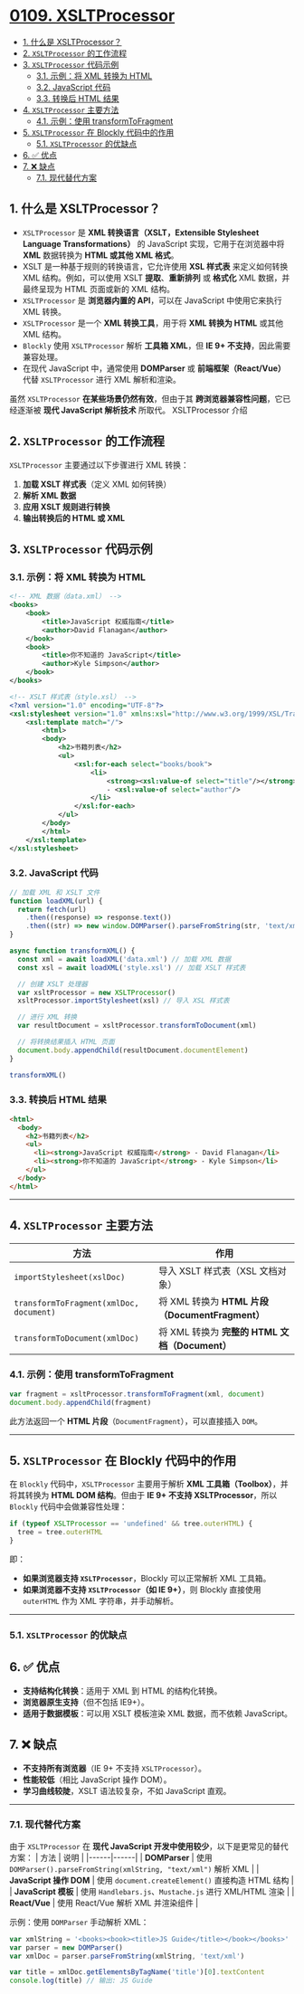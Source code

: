 # [0109. XSLTProcessor](https://github.com/Tdahuyou/TNotes.javascript/tree/main/notes/0109.%20XSLTProcessor)

<!-- region:toc -->

- [1. 什么是 XSLTProcessor？](#1-什么是-xsltprocessor)
- [2. `XSLTProcessor` 的工作流程](#2-xsltprocessor-的工作流程)
- [3. `XSLTProcessor` 代码示例](#3-xsltprocessor-代码示例)
  - [3.1. 示例：将 XML 转换为 HTML](#31-示例将-xml-转换为-html)
  - [3.2. JavaScript 代码](#32-javascript-代码)
  - [3.3. 转换后 HTML 结果](#33-转换后-html-结果)
- [4. `XSLTProcessor` 主要方法](#4-xsltprocessor-主要方法)
  - [4.1. 示例：使用 transformToFragment](#41-示例使用-transformtofragment)
- [5. `XSLTProcessor` 在 Blockly 代码中的作用](#5-xsltprocessor-在-blockly-代码中的作用)
  - [5.1. `XSLTProcessor` 的优缺点](#51-xsltprocessor-的优缺点)
- [6. ✅ 优点](#6--优点)
- [7. ❌ 缺点](#7--缺点)
  - [7.1. 现代替代方案](#71-现代替代方案)

<!-- endregion:toc -->

## 1. 什么是 XSLTProcessor？

- `XSLTProcessor` 是 **XML 转换语言（XSLT，Extensible Stylesheet Language Transformations）** 的 JavaScript 实现，它用于在浏览器中将 **XML** 数据转换为 **HTML 或其他 XML 格式**。
- XSLT 是一种基于规则的转换语言，它允许使用 **XSL 样式表** 来定义如何转换 XML 结构。例如，可以使用 XSLT **提取**、**重新排列** 或 **格式化** XML 数据，并最终呈现为 HTML 页面或新的 XML 结构。
- `XSLTProcessor` 是 **浏览器内置的 API**，可以在 JavaScript 中使用它来执行 XML 转换。
- `XSLTProcessor` 是一个 **XML 转换工具**，用于将 **XML 转换为 HTML** 或其他 XML 结构。
- `Blockly` 使用 `XSLTProcessor` 解析 **工具箱 XML**，但 **IE 9+ 不支持**，因此需要兼容处理。
- 在现代 JavaScript 中，通常使用 **DOMParser** 或 **前端框架（React/Vue）** 代替 `XSLTProcessor` 进行 XML 解析和渲染。

虽然 `XSLTProcessor` **在某些场景仍然有效**，但由于其 **跨浏览器兼容性问题**，它已经逐渐被 **现代 JavaScript 解析技术** 所取代。
XSLTProcessor 介绍


## 2. `XSLTProcessor` 的工作流程

`XSLTProcessor` 主要通过以下步骤进行 XML 转换：

1. **加载 XSLT 样式表**（定义 XML 如何转换）
2. **解析 XML 数据**
3. **应用 XSLT 规则进行转换**
4. **输出转换后的 HTML 或 XML**

## 3. `XSLTProcessor` 代码示例

### 3.1. 示例：将 XML 转换为 HTML

```xml
<!-- XML 数据（data.xml） -->
<books>
    <book>
        <title>JavaScript 权威指南</title>
        <author>David Flanagan</author>
    </book>
    <book>
        <title>你不知道的 JavaScript</title>
        <author>Kyle Simpson</author>
    </book>
</books>
```

```xml
<!-- XSLT 样式表（style.xsl） -->
<?xml version="1.0" encoding="UTF-8"?>
<xsl:stylesheet version="1.0" xmlns:xsl="http://www.w3.org/1999/XSL/Transform">
    <xsl:template match="/">
        <html>
        <body>
            <h2>书籍列表</h2>
            <ul>
                <xsl:for-each select="books/book">
                    <li>
                        <strong><xsl:value-of select="title"/></strong>
                        - <xsl:value-of select="author"/>
                    </li>
                </xsl:for-each>
            </ul>
        </body>
        </html>
    </xsl:template>
</xsl:stylesheet>
```

### 3.2. JavaScript 代码

```javascript
// 加载 XML 和 XSLT 文件
function loadXML(url) {
  return fetch(url)
    .then((response) => response.text())
    .then((str) => new window.DOMParser().parseFromString(str, 'text/xml'))
}

async function transformXML() {
  const xml = await loadXML('data.xml') // 加载 XML 数据
  const xsl = await loadXML('style.xsl') // 加载 XSLT 样式表

  // 创建 XSLT 处理器
  var xsltProcessor = new XSLTProcessor()
  xsltProcessor.importStylesheet(xsl) // 导入 XSL 样式表

  // 进行 XML 转换
  var resultDocument = xsltProcessor.transformToDocument(xml)

  // 将转换结果插入 HTML 页面
  document.body.appendChild(resultDocument.documentElement)
}

transformXML()
```

### 3.3. 转换后 HTML 结果

```html
<html>
  <body>
    <h2>书籍列表</h2>
    <ul>
      <li><strong>JavaScript 权威指南</strong> - David Flanagan</li>
      <li><strong>你不知道的 JavaScript</strong> - Kyle Simpson</li>
    </ul>
  </body>
</html>
```

---

## 4. `XSLTProcessor` 主要方法

| 方法                                    | 作用                                            |
| --------------------------------------- | ----------------------------------------------- |
| `importStylesheet(xslDoc)`              | 导入 XSLT 样式表（XSL 文档对象）                |
| `transformToFragment(xmlDoc, document)` | 将 XML 转换为 **HTML 片段（DocumentFragment）** |
| `transformToDocument(xmlDoc)`           | 将 XML 转换为 **完整的 HTML 文档（Document）**  |

### 4.1. 示例：使用 transformToFragment

```javascript
var fragment = xsltProcessor.transformToFragment(xml, document)
document.body.appendChild(fragment)
```

此方法返回一个 **HTML 片段**（`DocumentFragment`），可以直接插入 `DOM`。

---

## 5. `XSLTProcessor` 在 Blockly 代码中的作用

在 `Blockly` 代码中，`XSLTProcessor` 主要用于解析 **XML 工具箱（Toolbox）**，并将其转换为 **HTML DOM 结构**。但由于 **IE 9+ 不支持 XSLTProcessor**，所以 `Blockly` 代码中会做兼容性处理：

```javascript
if (typeof XSLTProcessor == 'undefined' && tree.outerHTML) {
  tree = tree.outerHTML
}
```

即：

- **如果浏览器支持 `XSLTProcessor`**，Blockly 可以正常解析 XML 工具箱。
- **如果浏览器不支持 `XSLTProcessor`（如 IE 9+）**，则 Blockly 直接使用 `outerHTML` 作为 XML 字符串，并手动解析。

---

### 5.1. `XSLTProcessor` 的优缺点

## 6. ✅ 优点

- **支持结构化转换**：适用于 XML 到 HTML 的结构化转换。
- **浏览器原生支持**（但不包括 IE9+）。
- **适用于数据模板**：可以用 XSLT 模板渲染 XML 数据，而不依赖 JavaScript。

## 7. ❌ 缺点

- **不支持所有浏览器**（IE 9+ 不支持 `XSLTProcessor`）。
- **性能较低**（相比 JavaScript 操作 DOM）。
- **学习曲线较陡**，XSLT 语法较复杂，不如 JavaScript 直观。

---

### 7.1. 现代替代方案

由于 `XSLTProcessor` 在 **现代 JavaScript 开发中使用较少**，以下是更常见的替代方案：
| 方法 | 说明 |
|------|------|
| **DOMParser** | 使用 `DOMParser().parseFromString(xmlString, "text/xml")` 解析 XML |
| **JavaScript 操作 DOM** | 使用 `document.createElement()` 直接构造 HTML 结构 |
| **JavaScript 模板** | 使用 `Handlebars.js`、`Mustache.js` 进行 XML/HTML 渲染 |
| **React/Vue** | 使用 React/Vue 解析 XML 并渲染组件 |

示例：使用 `DOMParser` 手动解析 XML：

```javascript
var xmlString = '<books><book><title>JS Guide</title></book></books>'
var parser = new DOMParser()
var xmlDoc = parser.parseFromString(xmlString, 'text/xml')

var title = xmlDoc.getElementsByTagName('title')[0].textContent
console.log(title) // 输出: JS Guide
```
